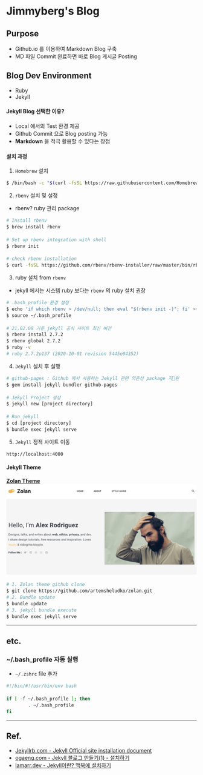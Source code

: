 # Jimmyberg's Blog
## Purpose
* Github.io 를 이용하여 Markdown Blog 구축
* MD 파일 Commit 완료하면 바로 Blog 게시글 Posting

## Blog Dev Environment
* Ruby
* Jekyll

#### Jekyll Blog 선택한 이유?
* Local 에서의 Test 환경 제공
* Github Commit 으로 Blog posting 가능
* **Markdown** 을 적극 활용할 수 있다는 장점

#### 설치 과정
1. `Homebrew` 설치
```bash
$ /bin/bash -c "$(curl -fsSL https://raw.githubusercontent.com/Homebrew/install/HEAD/install.sh)"
```
2. `rbenv` 설치 및 설정
*  rbenv? ruby 관리 package
```bash
# Install rbenv
$ brew install rbenv

# Set up rbenv integration with shell
$ rbenv init

# check rbenv installation
$ curl -fsSL https://github.com/rbenv/rbenv-installer/raw/master/bin/rbenv-doctor | bash
```
3. ruby 설치 from `rbenv`
* jekyll 에서는 시스템 ruby 보다는 `rbenv` 의 ruby 설치 권장
```bash
# .bash_profile 환경 설정
$ echo 'if which rbenv > /dev/null; then eval "$(rbenv init -)"; fi' >> ~/.bash_profile
$ source ~/.bash_profile

# 21.02.08 기준 jekyll 공식 사이트 최신 버전
$ rbenv install 2.7.2
$ rbenv global 2.7.2
$ ruby -v
# ruby 2.7.2p137 (2020-10-01 revision 5445e04352)
```
4. `Jekyll` 설치 후 실행
```bash
# github-pages : Github 에서 사용하는 Jekyll 관련 의존성 package 지원
$ gem install jekyll bundler github-pages

# Jekyll Project 생성
$ jekyll new [project directory]

# Run jekyll
$ cd [project directory]
$ bundle exec jekyll serve
```
5. `Jekyll` 정적 사이트 이동
```http
http://localhost:4000
```

#### Jekyll Theme
**[Zolan Theme](http://jekyllthemes.org/themes/zolan/)**
![Zolan Theme home](/images/zolan-jekyll-theme.png)

```bash
# 1. Zolan theme github clone
$ git clone https://github.com/artemsheludko/zolan.git
# 2. Bundle update
$ bundle update
# 3. jekyll bundle execute
$ bundle exec jekyll serve
```

---

## etc.
### ~/.bash_profile 자동 실행
* `~/.zshrc` file 추가
```bash
#!/bin/#!/usr/bin/env bash

if [ -f ~/.bash_profile ]; then
        . ~/.bash_profile
fi
```

---

## Ref.
* [Jekyllrb.com - Jekyll Official site installation document](https://jekyllrb.com/docs/installation/macos/)
* [ogaeng.com - Jekyll 블로그 만들기(1) - 설치하기](https://ogaeng.com/jekyll-blog-install/)
* [lamarr.dev - Jekyll이란? 맥북에 설치하기](https://lamarr.dev/jekyll/2020/03/03/01.html)
